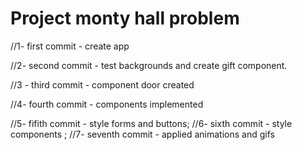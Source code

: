 # Project monty hall problem

//1- first commit - create app

//2- second commit - test backgrounds and create gift component.

//3 - third commit - component door created

//4- fourth commit - components implemented

//5- fifith commit - style forms and buttons;
//6- sixth commit - style components ;
//7- seventh commit - applied animations and gifs
